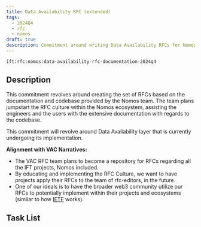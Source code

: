 ```yaml
---
title: Data Availability RFC (extended)
tags:
  - 2024Q4
  - rfc
  - nomos
draft: true
description: Commitment around writing Data Availability RFCs for Nomos
---
```


`ift:rfc:nomos:data-availability-rfc-documentation-2024q4`

## Description

This commitment revolves around creating the set of RFCs based on the documentation and codebase provided by the Nomos team. The team plans jumpstart the RFC culture within the Nomos ecosystem, assisting the engineers and the users with the extensive documentation with regards to the codebase.

This commitment will revolve around Data Availability layer that is currently undergoing its implementation.

**Alignment with VAC Narratives:**

* The VAC RFC team plans to become a repository for RFCs regarding all the IFT projects, Nomos included. 
* By educating and implementing the RFC Culture, we want to have projects apply their RFCs to the team of rfc-editors, in the future.
* One of our ideals is to have the broader web3 community utilize our RFCs to potentially implement within their projects and ecosystems (similar to how [IETF](https://www.ietf.org/) works). 

## Task List

